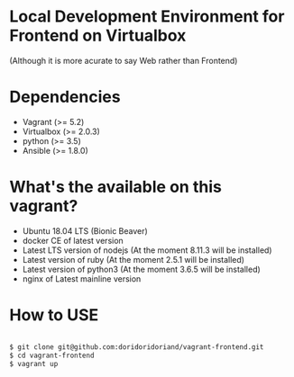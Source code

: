 # Local Development Environment for Frontend on Virtualbox
(Although it is more acurate to say Web rather than Frontend)

# Dependencies
- Vagrant (>= 5.2)
- Virtualbox (>= 2.0.3)
- python (>= 3.5)
- Ansible (>= 1.8.0)

# What's the available on this vagrant?
- Ubuntu 18.04 LTS (Bionic Beaver)
- docker CE of latest version
- Latest LTS version of nodejs (At the moment 8.11.3 will be installed)
- Latest version of ruby (At the moment 2.5.1 will be installed)
- Latest version of python3 (At the moment 3.6.5 will be installed)
- nginx of Latest mainline version

# How to USE
```bash

$ git clone git@github.com:doridoridoriand/vagrant-frontend.git
$ cd vagrant-frontend
$ vagrant up
```
